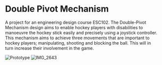 # Double Pivot Mechanism
A project for an engineering design course ESC102.
The Double-Pivot Mechanism design aims to enable hockey players with disabilities to manoeuvre the hockey stick easily and precisely using a joystick controller. This mechanism aims to achieve three movements that are important to hockey players; manipulating, shooting and blocking the ball. This will in turn increase their involvement in the game.

![Prototype](https://user-images.githubusercontent.com/86870298/163900711-ff6f0a2e-efc0-46aa-8cda-0d1ba34a1df5.jpg)
![IMG_2643](https://user-images.githubusercontent.com/86870298/163900960-f4365f8b-0cec-4a87-a3cb-083580a8a435.PNG)
